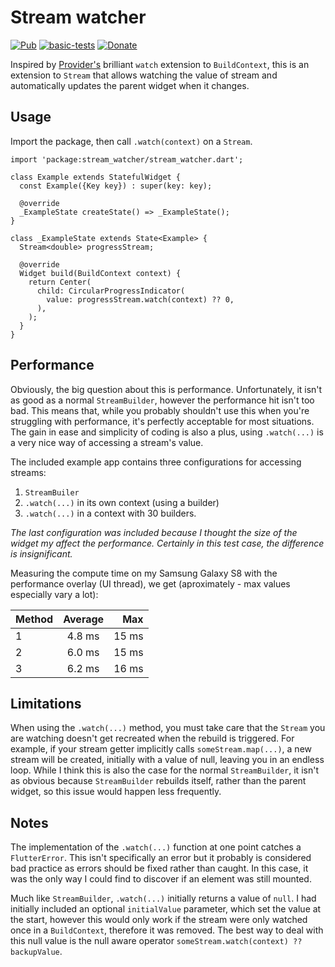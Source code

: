 # Stream watcher

[![Pub](https://img.shields.io/pub/v/stream_watcher?include_prereleases&logo=flutter)](https://pub.dev/packages/stream_watcher) [![basic-tests](https://img.shields.io/github/workflow/status/davystrong/stream_watcher/basic-tests?label=Basic%20tests&logo=github)](https://github.com/davystrong/stream_watcher/actions) [![Donate](https://img.shields.io/badge/Buy%20me%20a%20coffee-PayPal-green.svg)](https://paypal.me/davystrong)

Inspired by [Provider's](https://pub.dev/packages/provider) brilliant `watch` extension to `BuildContext`, this is an extension to `Stream` that allows watching the value of stream and automatically updates the parent widget when it changes.

## Usage

Import the package, then call `.watch(context)` on a `Stream`.

```
import 'package:stream_watcher/stream_watcher.dart';

class Example extends StatefulWidget {
  const Example({Key key}) : super(key: key);

  @override
  _ExampleState createState() => _ExampleState();
}

class _ExampleState extends State<Example> {
  Stream<double> progressStream;

  @override
  Widget build(BuildContext context) {
    return Center(
      child: CircularProgressIndicator(
        value: progressStream.watch(context) ?? 0,
      ),
    );
  }
}
```

## Performance

Obviously, the big question about this is performance. Unfortunately, it isn't as good as a normal `StreamBuilder`, however the performance hit isn't too bad. This means that, while you probably shouldn't use this when you're struggling with performance, it's perfectly acceptable for most situations. The gain in ease and simplicity of coding is also a plus, using `.watch(...)` is a very nice way of accessing a stream's value.

The included example app contains three configurations for accessing streams:
1) `StreamBuiler`
2) `.watch(...)` in its own context (using a builder)
3) `.watch(...)` in a context with 30 builders.

*The last configuration was included because I thought the size of the widget my affect the performance. Certainly in this test case, the difference is insignificant.*

Measuring the compute time on my Samsung Galaxy S8 with the performance overlay (UI thread), we get (aproximately - max values especially vary a lot):

| Method | Average |   Max |
| ------ | :-----: | ----: |
| 1      | 4.8 ms  | 15 ms |
| 2      | 6.0 ms  | 15 ms |
| 3      | 6.2 ms  | 16 ms |

## Limitations

When using the `.watch(...)` method, you must take care that the `Stream` you are watching doesn't get recreated when the rebuild is triggered. For example, if your stream getter implicitly calls `someStream.map(...)`, a new stream will be created, initially with a value of null, leaving you in an endless loop.
While I think this is also the case for the normal `StreamBuilder`, it isn't as obvious because `StreamBuilder` rebuilds itself, rather than the parent widget, so this issue would happen less frequently.

## Notes

The implementation of the `.watch(...)` function at one point catches a `FlutterError`. This isn't specifically an error but it probably is considered bad practice as errors should be fixed rather than caught. In this case, it was the only way I could find to discover if an element was still mounted.

Much like `StreamBuilder`, `.watch(...)` initially returns a value of `null`. I had initially included an optional `initialValue` parameter, which set the value at the start, however this would only work if the stream were only watched once in a `BuildContext`, therefore it was removed. The best way to deal with this null value is the null aware operator `someStream.watch(context) ?? backupValue`.
